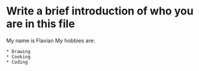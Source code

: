 # Write a brief introduction of who you are in this file
My name is Flavian
My hobbies are:
    
    * Drawing
    * Cooking
    * Coding